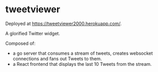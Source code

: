 # tweetviewer

Deployed at https://tweetviewer2000.herokuapp.com/.

A glorified Twitter widget.

Composed of:

- a go server that consumes a stream of tweets, creates websocket connections and fans out Tweets to them.
- a React frontend that displays the last 10 Tweets from the stream.
